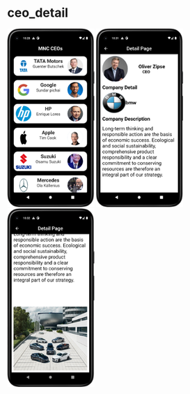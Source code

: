 # ceo_detail





<img src="https://github.com/ManPanchani/MNC_CEOs/blob/master/Screenshot_20221122_102901.png" width="200px">          <img src="https://github.com/ManPanchani/MNC_CEOs/blob/master/Screenshot_20221122_103207.png" width="200px">          <img src="https://github.com/ManPanchani/MNC_CEOs/blob/master/Screenshot_20221122_103244.png" width="200px">
